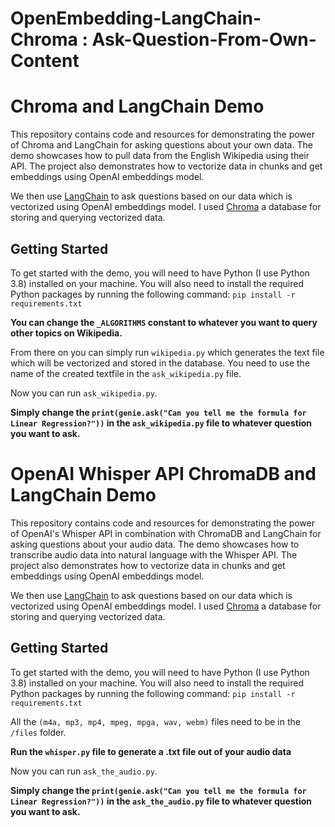 # OpenEmbedding-LangChain-Chroma : Ask-Question-From-Own-Content

# Chroma and LangChain Demo
This repository contains code and resources for demonstrating the power of Chroma and LangChain for asking questions about your own data. 
The demo showcases how to pull data from the English Wikipedia using their API. The project also demonstrates how to vectorize data in chunks and get embeddings using OpenAI embeddings model.

We then use [LangChain](https://github.com/hwchase17/langchain) to ask questions based on our data which is vectorized using OpenAI embeddings model. 
I used [Chroma](https://github.com/chroma-core/chroma) a database for storing and querying vectorized data.

## Getting Started
To get started with the demo, you will need to have Python (I use Python 3.8) installed on your machine. You will also need to install the required Python packages by running the following command:
`pip install -r requirements.txt`

 **You can change the `_ALGORITHMS` constant to whatever you want to query other topics on Wikipedia.**

From there on you can simply run `wikipedia.py` which generates the text file which will be vectorized and stored in the database.
You need to use the name of the created textfile in the `ask_wikipedia.py` file.

Now you can run `ask_wikipedia.py`.

**Simply change the `print(genie.ask("Can you tell me the formula for Linear Regression?"))` in the `ask_wikipedia.py` file to whatever question you want to ask.**

# OpenAI Whisper API ChromaDB and LangChain Demo
This repository contains code and resources for demonstrating the power of OpenAI's Whisper API in combination with ChromaDB and LangChain for asking questions about your audio data. 
The demo showcases how to transcribe audio data into natural language with the Whisper API. The project also demonstrates how to vectorize data in chunks and get embeddings using OpenAI embeddings model.

We then use [LangChain](https://github.com/hwchase17/langchain) to ask questions based on our data which is vectorized using OpenAI embeddings model. 
I used [Chroma](https://github.com/chroma-core/chroma) a database for storing and querying vectorized data.

## Getting Started
To get started with the demo, you will need to have Python (I use Python 3.8) installed on your machine. You will also need to install the required Python packages by running the following command:
`pip install -r requirements.txt`

All the `(m4a, mp3, mp4, mpeg, mpga, wav, webm)` files need to be in the `/files` folder.

 **Run the `whisper.py` file to generate a .txt file out of your audio data**

Now you can run `ask_the_audio.py`.

**Simply change the `print(genie.ask("Can you tell me the formula for Linear Regression?"))` in the `ask_the_audio.py` file to whatever question you want to ask.**
